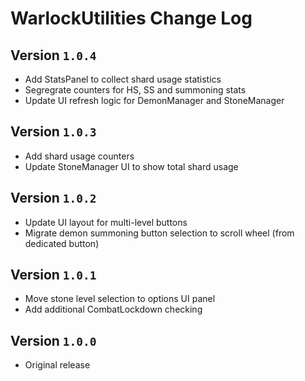 # WarlockUtilities Change Log

## Version `1.0.4`
- Add StatsPanel to collect shard usage statistics
- Segregrate counters for HS, SS and summoning stats
- Update UI refresh logic for DemonManager and StoneManager

## Version `1.0.3`
- Add shard usage counters
- Update StoneManager UI to show total shard usage

## Version `1.0.2`
- Update UI layout for multi-level buttons
- Migrate demon summoning button selection to scroll wheel (from dedicated button)

## Version `1.0.1`
- Move stone level selection to options UI panel
- Add additional CombatLockdown checking

## Version `1.0.0`
- Original release